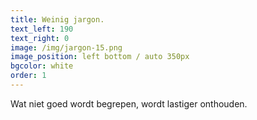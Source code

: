 ```yaml
---
title: Weinig jargon.
text_left: 190
text_right: 0
image: /img/jargon-15.png
image_position: left bottom / auto 350px
bgcolor: white
order: 1
---
```


Wat niet goed wordt begrepen, wordt lastiger onthouden.